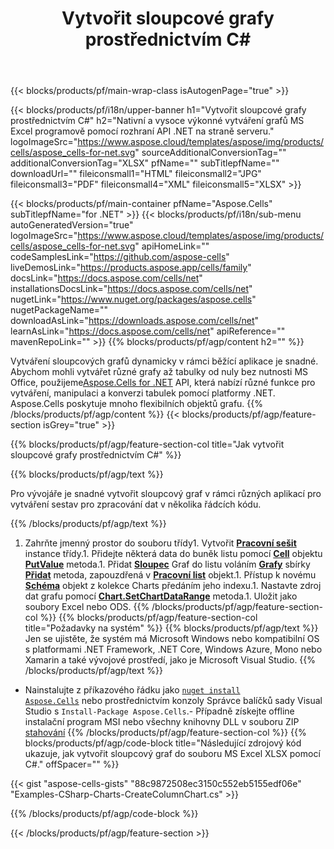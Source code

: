 ﻿---
title: Vytvořit sloupcové grafy prostřednictvím C#
url: /cs/net/create-column-chart/
description: C# Ukázkový kód pro vytváření sloupcových grafů do aplikace Excel pomocí knihovny .NET. Tento kód použijte k vytvoření sloupcového grafu do MS Excel v rámci VB.NET, Asp.NET nebo jakékoli aplikace založené na .NET.
---
{{< blocks/products/pf/main-wrap-class isAutogenPage="true" >}}

{{< blocks/products/pf/i18n/upper-banner h1="Vytvořit sloupcové grafy prostřednictvím C#" h2="Nativní a vysoce výkonné vytváření grafů MS Excel programově pomocí rozhraní API .NET na straně serveru." logoImageSrc="https://www.aspose.cloud/templates/aspose/img/products/cells/aspose_cells-for-net.svg" sourceAdditionalConversionTag="" additionalConversionTag="XLSX" pfName="" subTitlepfName="" downloadUrl="" fileiconsmall1="HTML" fileiconsmall2="JPG" fileiconsmall3="PDF" fileiconsmall4="XML" fileiconsmall5="XLSX" >}}

{{< blocks/products/pf/main-container pfName="Aspose.Cells" subTitlepfName="for .NET" >}}
{{< blocks/products/pf/i18n/sub-menu autoGeneratedVersion="true" logoImageSrc="https://www.aspose.cloud/templates/aspose/img/products/cells/aspose_cells-for-net.svg" apiHomeLink="" codeSamplesLink="https://github.com/aspose-cells" liveDemosLink="https://products.aspose.app/cells/family" docsLink="https://docs.aspose.com/cells/net" installationsDocsLink="https://docs.aspose.com/cells/net" nugetLink="https://www.nuget.org/packages/aspose.cells" nugetPackageName="" downloadAsLink="https://downloads.aspose.com/cells/net" learnAsLink="https://docs.aspose.com/cells/net" apiReference="" mavenRepoLink="" >}}
{{% blocks/products/pf/agp/content h2="" %}}

Vytváření sloupcových grafů dynamicky v rámci běžící aplikace je snadné. Abychom mohli vytvářet různé grafy až tabulky od nuly bez nutnosti MS Office, použijeme[Aspose.Cells for .NET](https://products.aspose.com/cells/net)  API, která nabízí různé funkce pro vytváření, manipulaci a konverzi tabulek pomocí platformy .NET. Aspose.Cells poskytuje mnoho flexibilních objektů grafu.
{{% /blocks/products/pf/agp/content %}}
{{< blocks/products/pf/agp/feature-section isGrey="true" >}}

{{% blocks/products/pf/agp/feature-section-col title="Jak vytvořit sloupcové grafy prostřednictvím C#" %}}

{{% blocks/products/pf/agp/text %}}

Pro vývojáře je snadné vytvořit sloupcový graf v rámci různých aplikací pro vytváření sestav pro zpracování dat v několika řádcích kódu.

{{% /blocks/products/pf/agp/text %}}

1. Zahrňte jmenný prostor do souboru třídy1. Vytvořit [**Pracovní sešit**](https://reference.aspose.com/cells/net/aspose.cells/workbook) instance třídy.1. Přidejte některá data do buněk listu pomocí [**Cell**](https://reference.aspose.com/cells/net/aspose.cells/cell) objektu [**PutValue**](https://reference.aspose.com/cells/net/aspose.cells/cell/methods/putvalue/index) metoda.1. Přidat [**Sloupec**](https://reference.aspose.com/cells/net/aspose.cells.charts/charttype) Graf do listu voláním [**Grafy**](https://reference.aspose.com/cells/net/aspose.cells.charts/chartcollection) sbírky [**Přidat**](https://reference.aspose.com/cells/net/aspose.cells.charts/chartcollection/methods/add) metoda, zapouzdřená v [**Pracovní list**](https://reference.aspose.com/cells/net/aspose.cells/worksheet) objekt.1. Přístup k novému [**Schéma**](https://reference.aspose.com/cells/net/aspose.cells.charts/chart) objekt z kolekce Charts předáním jeho indexu.1. Nastavte zdroj dat grafu pomocí [**Chart.SetChartDataRange**](https://https://reference.aspose.com/cells/net/aspose.cells.charts/chart/methods/setchartdatarange) metoda.1. Uložit jako soubory Excel nebo ODS.
{{% /blocks/products/pf/agp/feature-section-col %}}
{{% blocks/products/pf/agp/feature-section-col title="Požadavky na systém" %}}
{{% blocks/products/pf/agp/text %}}
Jen se ujistěte, že systém má Microsoft Windows nebo kompatibilní OS s platformami .NET Framework, .NET Core, Windows Azure, Mono nebo Xamarin a také vývojové prostředí, jako je Microsoft Visual Studio.
{{% /blocks/products/pf/agp/text %}}
- Nainstalujte z příkazového řádku jako <code><a href="https://downloads.aspose.com/cells/net">nuget install Aspose.Cells</a></code> nebo prostřednictvím konzoly Správce balíčků sady Visual Studio s <code>Install-Package Aspose.Cells</code>.- Případně získejte offline instalační program MSI nebo všechny knihovny DLL v souboru ZIP <a href="https://downloads.aspose.com/cells/net">stahování</a>
{{% /blocks/products/pf/agp/feature-section-col %}}
{{% blocks/products/pf/agp/code-block title="Následující zdrojový kód ukazuje, jak vytvořit sloupcový graf do souboru MS Excel XLSX pomocí C#." offSpacer="" %}}

{{< gist "aspose-cells-gists" "88c9872508ec3150c552eb5155edf06e" "Examples-CSharp-Charts-CreateColumnChart.cs" >}}

{{% /blocks/products/pf/agp/code-block %}}

{{< /blocks/products/pf/agp/feature-section >}}

<!-- aboutfile Starts -->